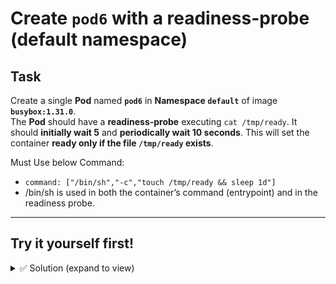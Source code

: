 # Create `pod6` with a readiness-probe (default namespace)

## Task
Create a single **Pod** named **`pod6`** in **Namespace `default`** of image **`busybox:1.31.0`**.  
The **Pod** should have a **readiness-probe** executing `cat /tmp/ready`. It should **initially wait 5** and **periodically wait 10 seconds**.
This will set the container **ready only if the file `/tmp/ready` exists**.

Must Use below Command:
- `command: ["/bin/sh","-c","touch /tmp/ready && sleep 1d"]`
- /bin/sh is used in both the container’s command (entrypoint) and in the readiness probe.

---

## Try it yourself first!

<details><summary>✅ Solution (expand to view)</summary>

```bash 
kubectl apply -f - <<'EOF'
apiVersion: v1
kind: Pod
metadata:
  name: pod6
  namespace: default
spec:
  containers:
  - name: pod6
    image: busybox:1.31.0
    command: ["/bin/sh","-c","touch /tmp/ready && sleep 1d"]
    readinessProbe:
      exec:
        command: ["/bin/sh","-c","cat /tmp/ready"]
      initialDelaySeconds: 5
      periodSeconds: 10
EOF
kubectl wait --for=condition=Ready pod/pod6 --timeout=60s
```
</details>
